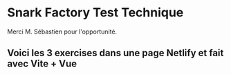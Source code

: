 # Snark Factory Test Technique
Merci M. Sébastien pour l'opportunité.

## Voici les 3 exercises dans une page Netlify et fait avec Vite + Vue
